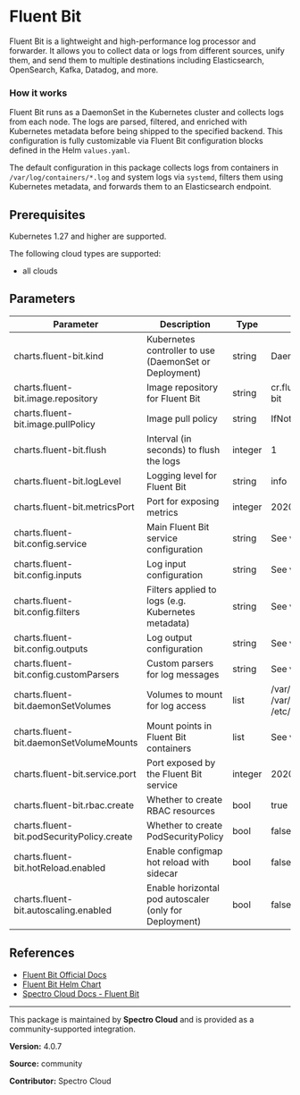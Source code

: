 # Fluent Bit

Fluent Bit is a lightweight and high-performance log processor and forwarder. It allows you to collect data or logs from different sources, unify them, and send them to multiple destinations including Elasticsearch, OpenSearch, Kafka, Datadog, and more.

### How it works

Fluent Bit runs as a DaemonSet in the Kubernetes cluster and collects logs from each node. The logs are parsed, filtered, and enriched with Kubernetes metadata before being shipped to the specified backend. This configuration is fully customizable via Fluent Bit configuration blocks defined in the Helm `values.yaml`.

The default configuration in this package collects logs from containers in `/var/log/containers/*.log` and system logs via `systemd`, filters them using Kubernetes metadata, and forwards them to an Elasticsearch endpoint.

## Prerequisites

Kubernetes 1.27 and higher are supported.

The following cloud types are supported:
* all clouds



## Parameters

| **Parameter** | **Description** | **Type** | **Default Value** | **Required** |
|---|---|---|---|---|
| charts.fluent-bit.kind | Kubernetes controller to use (DaemonSet or Deployment) | string | DaemonSet | Yes |
| charts.fluent-bit.image.repository | Image repository for Fluent Bit | string | cr.fluentbit.io/fluent/fluent-bit | Yes |
| charts.fluent-bit.image.pullPolicy | Image pull policy | string | IfNotPresent | No |
| charts.fluent-bit.flush | Interval (in seconds) to flush the logs | integer | 1 | No |
| charts.fluent-bit.logLevel | Logging level for Fluent Bit | string | info | No |
| charts.fluent-bit.metricsPort | Port for exposing metrics | integer | 2020 | No |
| charts.fluent-bit.config.service | Main Fluent Bit service configuration | string | See values.yaml | Yes |
| charts.fluent-bit.config.inputs | Log input configuration | string | See values.yaml | Yes |
| charts.fluent-bit.config.filters | Filters applied to logs (e.g. Kubernetes metadata) | string | See values.yaml | Yes |
| charts.fluent-bit.config.outputs | Log output configuration | string | See values.yaml | Yes |
| charts.fluent-bit.config.customParsers | Custom parsers for log messages | string | See values.yaml | No |
| charts.fluent-bit.daemonSetVolumes | Volumes to mount for log access | list | /var/log, /var/lib/docker/containers, /etc/machine-id | Yes |
| charts.fluent-bit.daemonSetVolumeMounts | Mount points in Fluent Bit containers | list | See values.yaml | Yes |
| charts.fluent-bit.service.port | Port exposed by the Fluent Bit service | integer | 2020 | No |
| charts.fluent-bit.rbac.create | Whether to create RBAC resources | bool | true | No |
| charts.fluent-bit.podSecurityPolicy.create | Whether to create PodSecurityPolicy | bool | false | No |
| charts.fluent-bit.hotReload.enabled | Enable configmap hot reload with sidecar | bool | false | No |
| charts.fluent-bit.autoscaling.enabled | Enable horizontal pod autoscaler (only for Deployment) | bool | false | No |

## References

- [Fluent Bit Official Docs](https://docs.fluentbit.io/manual)
- [Fluent Bit Helm Chart](https://github.com/fluent/helm-charts/tree/main/charts/fluent-bit)
- [Spectro Cloud Docs - Fluent Bit](https://docs.spectrocloud.com/integrations/fluentbit)

---

This package is maintained by **Spectro Cloud** and is provided as a community-supported integration.

**Version:** 4.0.7

**Source:** community

**Contributor:** Spectro Cloud

